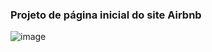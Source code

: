 ### Projeto de página inicial do site Airbnb

![image](https://github.com/zackandcoding1/react-projects/assets/37812932/4c19113a-2b22-444f-bb10-5132e50a78be)
